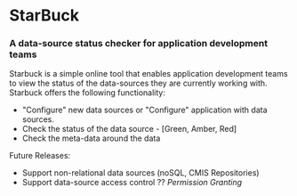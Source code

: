 # StarBuck 
### A data-source status checker for application development teams

Starbuck is a simple  online tool that enables application development teams to view the status of the data-sources they are currently working with. Starbuck offers the following functionality:

  - "Configure" new data sources or "Configure" application with data sources. 
  - Check the status of the data source - [Green, Amber, Red]
  - Check the meta-data around the data

Future Releases:
  - Support non-relational data sources (noSQL, CMIS Repositories)
  - Support data-source access control ?? _Permission Granting_  
